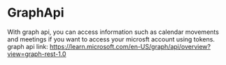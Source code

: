 # GraphApi
With graph api, you can access information such as calendar movements and meetings if you want to access your microsft account using tokens.
graph api link: https://learn.microsoft.com/en-US/graph/api/overview?view=graph-rest-1.0
